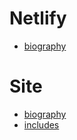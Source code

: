 # Netlify
  - [biography](https://panmour.netlify.app//biography/steve-jobs/)
# Site
  - [biography](https://github.com/PanMour/site/blob/master/_biography/steve-jobs.md)
  - [includes](https://github.com/PanMour/site/blob/master/_includes/bio-steve-jobs.md)
